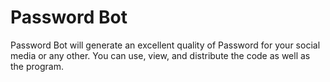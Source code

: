 # Password Bot
Password Bot will generate an excellent quality of Password for your social media or any other. You can use, view, and distribute the code as well as the program.
